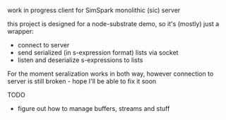 work in progress client for SimSpark monolithic (sic) server

this project is designed for a node-substrate demo, 
so it's (mostly) just a wrapper:
 
 * connect to server
 * send serialized (in s-expression format) lists via socket
 * listen and deserialize s-expressions to lists

For the moment seralization works in both way,
however connection to server is still broken - hope I'll be able to fix it soon

TODO

* figure out how to manage buffers, streams and stuff